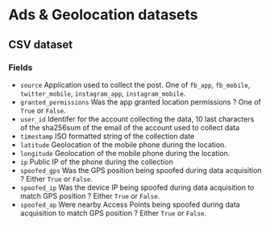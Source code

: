 # Ads & Geolocation datasets

## CSV dataset

### Fields

- `source` Application used to collect the post. One of `fb_app`, `fb_mobile`, `twitter_mobile`, `instagram_app`, `instagram_mobile`.
- `granted_permissions` Was the app granted location permissions ? One of `True` or `False`.
- `user_id` Identifer for the account collecting the data, 10 last characters of the sha256sum of the email of the account used to collect data
- `timestamp` ISO formatted string of the collection date
- `latitude` Geolocation of the mobile phone during the location.
- `longitude` Geolocation of the mobile phone during the location.
- `ip` Public IP of the phone during the collection
- `spoofed_gps` Was the GPS position being spoofed during data acquisition ? Either `True` or `False`.
- `spoofed_ip` Was the device IP being spoofed during data acquisition to match GPS position ? Either `True` or `False`.
- `spoofed_ap` Were nearby Access Points being spoofed during data acquisition to match GPS position ? Either `True` or `False`.

